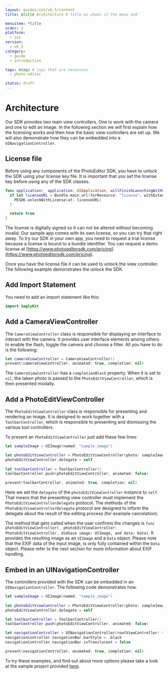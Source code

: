 ```yaml
---
layout: guides/ios/v6_5/content
title: &title Architecture # title as shown in the menu and 

menuitem: *title
order: 2
platform:
  - ios
version:
  - v6_5
category: 
  - guide
  - introduction

tags: &tags # tags that are necessary
  - photo editor 

status: draft
---
```


# Architecture

Our SDK provides two main view controllers. One to work with the camera and one to edit an image.
In the following section we will first explain how the licensing works 
and then how the basic view controllers are set up. We will also demonstrate how they can be embedded into a `UINavigationController`.

## License file

Before using any components of the PhotoEditor SDK, you have to unlock the SDK using your license key file. It is important that you set the license key before using any of the SDK classes.

```swift
func application(_ application: UIApplication, willFinishLaunchingWithOptions launchOptions: [UIApplicationLaunchOptionsKey : Any]? = nil) -> Bool {
  if let licenseURL = Bundle.main.url(forResource: "license", withExtension: "") {
    PESDK.unlockWithLicense(at: licenseURL)
  }

  return true
}
```

The license is digitally signed so it can not be altered without becoming invalid. 
Our sample app comes with its own license, so you can try that right away. 
To try our SDK in your own app, you need to request a trial license because a license is bound to a bundle identifier. You can request a demo license at [https://www.photoeditorsdk.com/pricing](https://www.photoeditorsdk.com/pricing).

Once you have the license file it can be used to unlock the view controller.
The following example demonstrates the unlock the SDK.

## Add Import Statement
You need to add an import statement like this:

```swift
import imglyKit
```

## Add a CameraViewController

The `CameraViewController` class is responsible for displaying an interface to interact with the camera. It provides user interface elements among others to enable the flash, toggle the camera and choose a filter. All you have to do is the following:

```swift
let cameraViewController = CameraViewController()
present(cameraViewController, animated: true, completion: nil)
```

The `CameraViewController` has a `completionBlock` property. When it is set to `nil`, the taken photo is passed to the `PhotoEditViewController`, which is then presented modally.

## Add a PhotoEditViewController

The `PhotoEditViewController` class is responsible for presenting and rendering an image. It is designed to work together with a `ToolbarController`, which is responsible to presenting and dismissing the various tool controllers.

To present an `PhotoEditViewController` just add these few lines:

```swift
let sampleImage = UIImage(named: "sample_image")

let photoEditViewController = PhotoEditViewController(photo: sampleImage!)
photoEditViewController.delegate = self
        
let toolbarController = ToolbarController()
toolbarController.push(photoEditViewController, animated: false)

present(toolbarController, animated: true, completion: nil)
```

Here we set the `delegate` of the `photoEditViewController` instance to `self`.
That means that the presenting view controller must implement the `PhotoEditViewControllerDelegate` protocol.
The methods of the `PhotoEditViewControllerDelegate` protocol are designed to inform the delegate about the result of the editing process (for example cancelation).
 
The method that gets called when the user confirms the changes is 
`func photoEditViewController(_ photoEditViewController: PhotoEditViewController, didSave image: UIImage, and data: Data)`.
It provides the resulting image as an `UIImage` and a `Data` object. Please note that the EXIF data of the input image, is only fully contained within the `Data` object. Please refer to the next section for more information about EXIF handling.

## Embed in an UINavigationController

The controllers provided with the SDK can be embedded in an `UINavigationController`. The following code demonstrates how.

```swift
let sampleImage = UIImage(named: "sample_image")
        
let photoEditViewController = PhotoEditViewController(photo: sampleImage!)
photoEditViewController.delegate = self

let toolbarController = ToolbarController()
toolbarController.push(photoEditViewController, animated: false)

let navigationController = UINavigationController(rootViewController: toolbarController)
navigationController.navigationBar.barStyle = .black
navigationController.navigationBar.isTranslucent = false

present(navigationController, animated: true, completion: nil)
```

To try these examples, and find out about more options please take a look at the sample project provided [here](https://github.com/imgly/imgly-sdk-ios).
